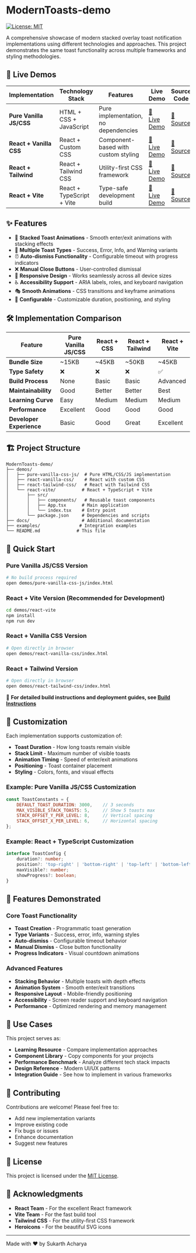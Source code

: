 # ModernToasts-demo

[![License: MIT](https://img.shields.io/badge/License-MIT-blue.svg)](https://opensource.org/licenses/MIT)

A comprehensive showcase of modern stacked overlay toast notification implementations using different technologies and approaches. This project demonstrates the same toast functionality across multiple frameworks and styling methodologies.

## 🚀 Live Demos

| Implementation                | Technology Stack          | Features                             | Live Demo | Source Code |
| ----------------------------- | ------------------------- | ------------------------------------ | --------- | ----------- |
| **Pure Vanilla JS/CSS** | HTML + CSS + JavaScript   | Pure implementation, no dependencies | [🚀 Live Demo](https://sukarth.github.io/ModernToasts-demo/demos/pure-vanilla-css-js/) | [📁 Source](./demos/pure-vanilla-css-js/) |
| **React + Vanilla CSS** | React + Custom CSS        | Component-based with custom styling  | [🚀 Live Demo](https://sukarth.github.io/ModernToasts-demo/demos/react-vanilla-css/) | [📁 Source](./demos/react-vanilla-css/) |
| **React + Tailwind**    | React + Tailwind CSS      | Utility-first CSS framework          | [🚀 Live Demo](https://sukarth.github.io/ModernToasts-demo/demos/react-tailwind-css/) | [📁 Source](./demos/react-tailwind-css/) |
| **React + Vite**        | React + TypeScript + Vite | Type-safe development build          | [🚀 Live Demo](https://sukarth.github.io/ModernToasts-demo/demos/react-vite/dist/) | [📁 Source](./demos/react-vite/) |

## ✨ Features

- 🎯 **Stacked Toast Animations** - Smooth enter/exit animations with stacking effects
- 🎨 **Multiple Toast Types** - Success, Error, Info, and Warning variants
- ⏰ **Auto-dismiss Functionality** - Configurable timeout with progress indicators
- ❌ **Manual Close Buttons** - User-controlled dismissal
- 📱 **Responsive Design** - Works seamlessly across all device sizes
- ♿ **Accessibility Support** - ARIA labels, roles, and keyboard navigation
- 🎭 **Smooth Animations** - CSS transitions and keyframe animations
- 🔧 **Configurable** - Customizable duration, positioning, and styling

## 🛠 Implementation Comparison

| Feature                        | Pure Vanilla JS/CSS | React + CSS | React + Tailwind | React + Vite |
| ------------------------------ | ---------- | ----------- | ---------------- | ------------ |
| **Bundle Size**          | ~15KB      | ~45KB       | ~50KB            | ~45KB        |
| **Type Safety**          | ❌         | ❌          | ❌               | ✅           |
| **Build Process**        | None       | Basic       | Basic            | Advanced     |
| **Maintainability**      | Good       | Better      | Better           | Best         |
| **Learning Curve**       | Easy       | Medium      | Medium           | Medium       |
| **Performance**          | Excellent  | Good        | Good             | Good         |
| **Developer Experience** | Basic      | Good        | Great            | Excellent    |

## 🏗 Project Structure

```
ModernToasts-demo/
├── demos/
│   ├── pure-vanilla-css-js/  # Pure HTML/CSS/JS implementation
│   ├── react-vanilla-css/    # React with custom CSS
│   ├── react-tailwind-css/   # React with Tailwind CSS
│   └── react-vite/          # React + TypeScript + Vite
│       ├── src/
│       │   ├── components/   # Reusable toast components
│       │   ├── App.tsx      # Main application
│       │   └── index.tsx    # Entry point
│       └── package.json     # Dependencies and scripts
├── docs/                    # Additional documentation
├── examples/               # Integration examples
└── README.md              # This file
```

## 🚀 Quick Start

### Pure Vanilla JS/CSS Version
```bash
# No build process required
open demos/pure-vanilla-css-js/index.html
```

### React + Vite Version (Recommended for Development)
```bash
cd demos/react-vite
npm install
npm run dev
```

### React + Vanilla CSS Version
```bash
# Open directly in browser
open demos/react-vanilla-css/index.html
```

### React + Tailwind Version
```bash
# Open directly in browser
open demos/react-tailwind-css/index.html
```

📖 **For detailed build instructions and deployment guides, see [Build Instructions](./docs/build-instructions.md)**

## 🎨 Customization

Each implementation supports customization of:

- **Toast Duration** - How long toasts remain visible
- **Stack Limit** - Maximum number of visible toasts
- **Animation Timing** - Speed of enter/exit animations
- **Positioning** - Toast container placement
- **Styling** - Colors, fonts, and visual effects

### Example: Pure Vanilla JS/CSS Customization

```javascript
const ToastConstants = {
    DEFAULT_TOAST_DURATION: 3000,    // 3 seconds
    MAX_VISIBLE_STACK_TOASTS: 5,     // Show 5 toasts max
    STACK_OFFSET_Y_PER_LEVEL: 8,     // Vertical spacing
    STACK_OFFSET_X_PER_LEVEL: 6,     // Horizontal spacing
};
```

### Example: React + TypeScript Customization

```typescript
interface ToastConfig {
    duration?: number;
    position?: 'top-right' | 'bottom-right' | 'top-left' | 'bottom-left';
    maxVisible?: number;
    showProgress?: boolean;
}
```

## 🧪 Features Demonstrated

### Core Toast Functionality

- **Toast Creation** - Programmatic toast generation
- **Type Variants** - Success, error, info, warning styles
- **Auto-dismiss** - Configurable timeout behavior
- **Manual Dismiss** - Close button functionality
- **Progress Indicators** - Visual countdown animations

### Advanced Features

- **Stacking Behavior** - Multiple toasts with depth effects
- **Animation System** - Smooth enter/exit transitions
- **Responsive Layout** - Mobile-friendly positioning
- **Accessibility** - Screen reader support and keyboard navigation
- **Performance** - Optimized rendering and memory management

## 🎯 Use Cases

This project serves as:

- **Learning Resource** - Compare implementation approaches
- **Component Library** - Copy components for your projects
- **Performance Benchmark** - Analyze different tech stack impacts
- **Design Reference** - Modern UI/UX patterns
- **Integration Guide** - See how to implement in various frameworks

## 🤝 Contributing

Contributions are welcome! Please feel free to:

- Add new implementation variants
- Improve existing code
- Fix bugs or issues
- Enhance documentation
- Suggest new features

## 📄 License

This project is licensed under the [MIT License](LICENSE).

## 🙏 Acknowledgments

- **React Team** - For the excellent React framework
- **Vite Team** - For the fast build tool
- **Tailwind CSS** - For the utility-first CSS framework
- **Heroicons** - For the beautiful SVG icons

---

Made with ❤️ by Sukarth Acharya
